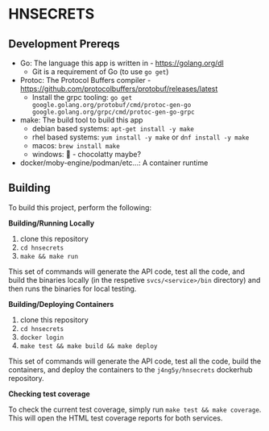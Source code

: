# HNSECRETS

## Development Prereqs

* Go: The language this app is written in  - https://golang.org/dl
    * Git is a requirement of Go (to use `go get`)
* Protoc: The Protocol Buffers compiler - https://github.com/protocolbuffers/protobuf/releases/latest
    * Install the grpc tooling: `go get google.golang.org/protobuf/cmd/protoc-gen-go google.golang.org/grpc/cmd/protoc-gen-go-grpc`
* make: The build tool to build this app
    * debian based systems: `apt-get install -y make`
    * rhel based systems: `yum install -y make` or `dnf install -y make`
    * macos: `brew install make`
    * windows: :shrug: - chocolatty maybe?
* docker/moby-engine/podman/etc...: A container runtime

## Building

To build this project, perform the following:

**Building/Running Locally**

1. clone this repository
2. `cd hnsecrets`
3. `make && make run`

This set of commands will generate the API code, test all the code, and build the binaries locally (in the respetive `svcs/<service>/bin` directory) and then runs the binaries for local testing.

**Building/Deploying Containers**

1. clone this repository
2. `cd hnsecrets`
3. `docker login`
4. `make test && make build && make deploy`

This set of commands will generate the API code, test all the code, build the containers, and deploy the containers to the `j4ng5y/hnsecrets` dockerhub repository.

**Checking test coverage**

To check the current test coverage, simply run `make test && make coverage`. This will open the HTML test coverage reports for both services.
